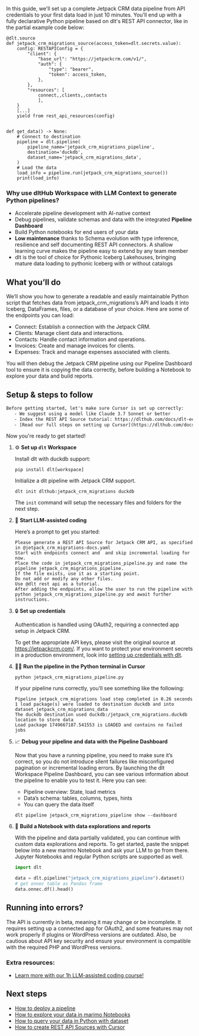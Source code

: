 In this guide, we'll set up a complete Jetpack CRM data pipeline from API credentials to your first data load in just 10 minutes. You'll end up with a fully declarative Python pipeline based on dlt's REST API connector, like in the partial example code below:

```python-outcome
@dlt.source
def jetpack_crm_migrations_source(access_token=dlt.secrets.value):
    config: RESTAPIConfig = {
        "client": {
            "base_url": "https://jetpackcrm.com/v1/",
            "auth": {
                "type": "bearer",
                "token": access_token,
            },
        },
        "resources": [
            connect,,clients,,contacts
            ],
    }
    [...]
    yield from rest_api_resources(config)


def get_data() -> None:
    # Connect to destination
    pipeline = dlt.pipeline(
        pipeline_name='jetpack_crm_migrations_pipeline',
        destination='duckdb',
        dataset_name='jetpack_crm_migrations_data', 
    )
    # Load the data
    load_info = pipeline.run(jetpack_crm_migrations_source())
    print(load_info) 
```

### Why use dltHub Workspace with LLM Context to generate Python pipelines?

- Accelerate pipeline development with AI-native context
- Debug pipelines, validate schemas and data with the integrated **Pipeline Dashboard**
- Build Python notebooks for end users of your data
- **Low maintenance** thanks to Schema evolution with type inference, resilience and self documenting REST API connectors. A shallow learning curve makes the pipeline easy to extend by any team member
- dlt is the tool of choice for Pythonic Iceberg Lakehouses, bringing mature data loading to pythonic Iceberg with or without catalogs

## What you’ll do

We’ll show you how to generate a readable and easily maintainable Python script that fetches data from jetpack_crm_migrations’s API and loads it into Iceberg, DataFrames, files, or a database of your choice. Here are some of the endpoints you can load:

- Connect: Establish a connection with the Jetpack CRM.
- Clients: Manage client data and interactions.
- Contacts: Handle contact information and operations.
- Invoices: Create and manage invoices for clients.
- Expenses: Track and manage expenses associated with clients.

You will then debug the Jetpack CRM pipeline using our Pipeline Dashboard tool to ensure it is copying the data correctly, before building a Notebook to explore your data and build reports.

## Setup & steps to follow

```default
Before getting started, let's make sure Cursor is set up correctly:
   - We suggest using a model like Claude 3.7 Sonnet or better
   - Index the REST API Source tutorial: https://dlthub.com/docs/dlt-ecosystem/verified-sources/rest_api/ and add it to context as **@dlt rest api**
   - [Read our full steps on setting up Cursor](https://dlthub.com/docs/dlt-ecosystem/llm-tooling/cursor-restapi#23-configuring-cursor-with-documentation)
```

Now you're ready to get started!

1. ⚙️ **Set up `dlt` Workspace**
    
    Install dlt with duckdb support:
    ```shell
    pip install dlt[workspace]
    ```

    Initialize a dlt pipeline with Jetpack CRM support.
    ```shell
    dlt init dlthub:jetpack_crm_migrations duckdb
    ```

    The `init` command will setup the necessary files and folders for the next step.
    
2. 🤠 **Start LLM-assisted coding**
    
    Here’s a prompt to get you started:
    
    ```prompt
    Please generate a REST API Source for Jetpack CRM API, as specified in @jetpack_crm_migrations-docs.yaml 
    Start with endpoints connect and  and skip incremental loading for now. 
    Place the code in jetpack_crm_migrations_pipeline.py and name the pipeline jetpack_crm_migrations_pipeline. 
    If the file exists, use it as a starting point. 
    Do not add or modify any other files. 
    Use @dlt rest api as a tutorial. 
    After adding the endpoints, allow the user to run the pipeline with python jetpack_crm_migrations_pipeline.py and await further instructions.
    ```

    
3. 🔒 **Set up credentials** 
    
    Authentication is handled using OAuth2, requiring a connected app setup in Jetpack CRM.
    
    To get the appropriate API keys, please visit the original source at https://jetpackcrm.com/.
    If you want to protect your environment secrets in a production environment, look into [setting up credentials with dlt](https://dlthub.com/docs/walkthroughs/add_credentials).
    
4. 🏃‍♀️ **Run the pipeline in the Python terminal in Cursor**
    
    ```shell
    python jetpack_crm_migrations_pipeline.py
    ```
    
    If your pipeline runs correctly, you’ll see something like the following:
    
    ```shell
    Pipeline jetpack_crm_migrations load step completed in 0.26 seconds
    1 load package(s) were loaded to destination duckdb and into dataset jetpack_crm_migrations_data
    The duckdb destination used duckdb:/jetpack_crm_migrations.duckdb location to store data
    Load package 1749667187.541553 is LOADED and contains no failed jobs
    ```
    
5. 📈 **Debug your pipeline and data with the Pipeline Dashboard**

    Now that you have a running pipeline, you need to make sure it’s correct, so you do not introduce silent failures like misconfigured pagination or incremental loading errors. By launching the dlt Workspace Pipeline Dashboard, you can see various information about the pipeline to enable you to test it. Here you can see:
    - Pipeline overview: State, load metrics
    - Data’s schema: tables, columns, types, hints
    - You can query the data itself
    
    ```shell
    dlt pipeline jetpack_crm_migrations_pipeline show --dashboard
    ```
    
6. 🐍 **Build a Notebook with data explorations and reports**

    With the pipeline and data partially validated, you can continue with custom data explorations and reports. To get started, paste the snippet below into a new marimo Notebook and ask your LLM to go from there. Jupyter Notebooks and regular Python scripts are supported as well.

    
    ```python
    import dlt

   data = dlt.pipeline("jetpack_crm_migrations_pipeline").dataset()
   # get onnec table as Pandas frame
   data.onnec.df().head()
    ```

## Running into errors?

The API is currently in beta, meaning it may change or be incomplete. It requires setting up a connected app for OAuth2, and some features may not work properly if plugins or WordPress versions are outdated. Also, be cautious about API key security and ensure your environment is compatible with the required PHP and WordPress versions.

### Extra resources:

- [Learn more with our 1h LLM-assisted coding course!](https://www.youtube.com/watch?v=GGid70rnJuM)

## Next steps

- [How to deploy a pipeline](https://dlthub.com/docs/walkthroughs/deploy-a-pipeline)
- [How to explore your data in marimo Notebooks](https://dlthub.com/docs/general-usage/dataset-access/marimo)
- [How to query your data in Python with dataset](https://dlthub.com/docs/general-usage/dataset-access/dataset)
- [How to create REST API Sources with Cursor](https://dlthub.com/docs/dlt-ecosystem/llm-tooling/cursor-restapi)